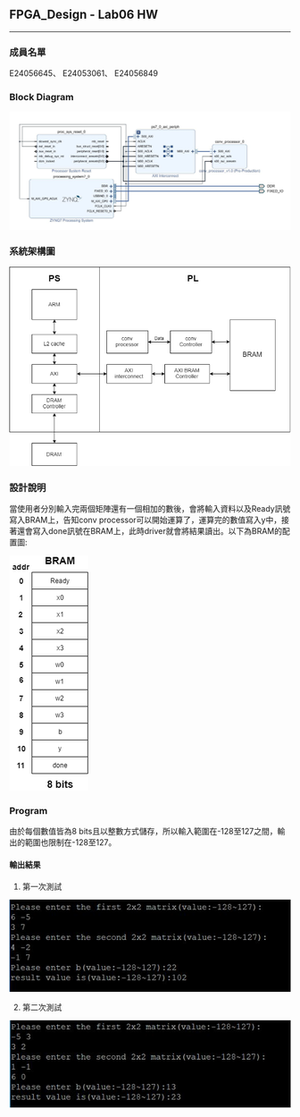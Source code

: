 ## FPGA_Design - Lab06 HW
---
### 成員名單
E24056645、 E24053061、 E24056849
### Block Diagram
![](assets/markdown-img-paste-20191127211042234.png)
### 系統架構圖

![](assets/markdown-img-paste-20191127213932700.png)


### 設計說明
  當使用者分別輸入完兩個矩陣還有一個相加的數後，會將輸入資料以及Ready訊號寫入BRAM上，告知conv processor可以開始運算了，運算完的數值寫入y中，接著還會寫入done訊號在BRAM上，此時driver就會將結果讀出。以下為BRAM的配置圖:

![](assets/markdown-img-paste-20191127220824226.png)

### Program
由於每個數值皆為8 bits且以整數方式儲存，所以輸入範圍在-128至127之間，輸出的範圍也限制在-128至127。
#### 輸出結果
1. 第一次測試

![](assets/markdown-img-paste-20191127213507298.png)

2. 第二次測試

![](assets/markdown-img-paste-20191127213520309.png)
